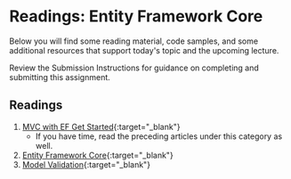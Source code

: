 # Readings: Entity Framework Core

Below you will find some reading material, code samples, and some additional resources that support today's topic and the upcoming lecture.

Review the Submission Instructions for guidance on completing and submitting this assignment.

## Readings

1. [MVC with EF Get Started](https://docs.microsoft.com/en-us/aspnet/core/data/ef-mvc/intro){:target="_blank"} 
	- If you have time, read the preceding articles under this category as well.
1. [Entity Framework Core](https://docs.microsoft.com/en-us/ef/core/){:target="_blank"}
1.  [Model Validation](https://docs.microsoft.com/en-us/aspnet/core/mvc/models/validation?view=aspnetcore-2.1){:target="_blank"}

